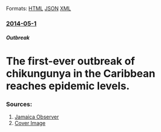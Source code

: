 
Formats: [HTML](/news/2014/05/1/the-first-ever-outbreak-of-chikungunya-in-the-caribbean-reaches-epidemic-levels.html)  [JSON](/news/2014/05/1/the-first-ever-outbreak-of-chikungunya-in-the-caribbean-reaches-epidemic-levels.json)  [XML](/news/2014/05/1/the-first-ever-outbreak-of-chikungunya-in-the-caribbean-reaches-epidemic-levels.xml)  

### [2014-05-1](/news/2014/05/1/index.md)

##### Outbreak
# The first-ever outbreak of chikungunya in the Caribbean reaches epidemic levels. 




### Sources:

1. [Jamaica Observer](http://www.jamaicaobserver.com/latestnews/Chikungunya-now-an-epidemic-in-the-Caribbean)
1. [Cover Image](http://www.jamaicaobserver.com/assets/10637660/aedes_w400.jpg)
